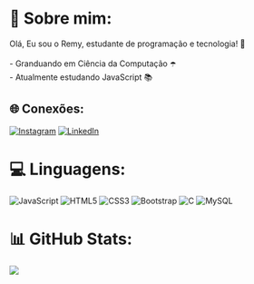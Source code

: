 # 💫 Sobre mim:
Olá, Eu sou o Remy, estudante de programação e tecnologia! 🤘<br><br>- Granduando em Ciência da Computação ☂️<br>- Atualmente estudando JavaScript 📚


## 🌐 Conexões:
[![Instagram](https://img.shields.io/badge/Instagram-%23E4405F.svg?logo=Instagram&logoColor=white)](https://instagram.com/remyy.zip) [![LinkedIn](https://img.shields.io/badge/LinkedIn-%230077B5.svg?logo=linkedin&logoColor=white)](https://linkedin.com/in/https://www.linkedin.com/in/remyfonseca/) 

# 💻 Linguagens:
![JavaScript](https://img.shields.io/badge/javascript-%23323330.svg?style=for-the-badge&logo=javascript&logoColor=%23F7DF1E) ![HTML5](https://img.shields.io/badge/html5-%23E34F26.svg?style=for-the-badge&logo=html5&logoColor=white) ![CSS3](https://img.shields.io/badge/css3-%231572B6.svg?style=for-the-badge&logo=css3&logoColor=white) ![Bootstrap](https://img.shields.io/badge/bootstrap-%23563D7C.svg?style=for-the-badge&logo=bootstrap&logoColor=white) ![C](https://img.shields.io/badge/c-%2300599C.svg?style=for-the-badge&logo=c&logoColor=white) ![MySQL](https://img.shields.io/badge/mysql-%2300f.svg?style=for-the-badge&logo=mysql&logoColor=white)
# 📊 GitHub Stats:

![](https://github-readme-stats.vercel.app/api/top-langs/?username=remyfonseca&theme=nightowl&hide_border=false&include_all_commits=false&count_private=false&layout=compact)
